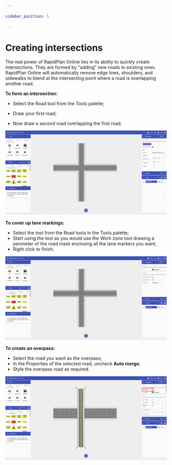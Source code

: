 ```yaml
---

sidebar_position: 5

---
```

# Creating intersections

The real power of RapidPlan Online lies in its ability to quickly create intersections. They are formed by "adding" new roads to existing ones. RapidPlan Online will automatically remove edge lines, shoulders, and sidewalks to blend at the intersecting point where a road is overlapping another road.

**To form an intersection:**

 - Select the Road tool from the Tools palette;

 - Draw your first road;

 - Now draw a second road overlapping the first road.

   

![ ](./assets/Road_Intersection.png)


**To cover up lane markings:**

- Select the tool from the Road tools in the Tools palette;
- Start using the tool as you would use the Work zone tool drawing a perimeter of the road mask enclosing all the lane markers you want;
- Right click to finish.



![ ](./assets/Road_Mask_Tool.png)



**To create an overpass:**

- Select the road you want as the overpass;
- In the Properties of the selected road, uncheck **Auto merge**;
- Style the overpass road as required.



![ ](./assets/Road_Overpass.png)
